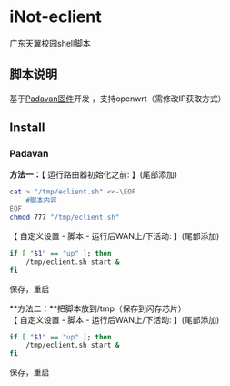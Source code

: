# iNot-eclient
广东天翼校园shell脚本

## 脚本说明
基于[Padavan固件](http://www.right.com.cn/forum/thread-161324-1-1.html)开发
，支持openwrt（需修改IP获取方式）

## Install
### Padavan

**方法一：**【 运行路由器初始化之前: 】(尾部添加)

``` bash
cat > "/tmp/eclient.sh" <<-\EOF
    #脚本内容
EOF
chmod 777 "/tmp/eclient.sh"
```
【 自定义设置 - 脚本 - 运行后WAN上/下活动: 】(尾部添加)
``` bash
if [ "$1" == "up" ]; then
    /tmp/eclient.sh start &
fi
```
保存，重启

**方法二：**把脚本放到/tmp（保存到闪存芯片）  
【 自定义设置 - 脚本 - 运行后WAN上/下活动: 】(尾部添加)
``` bash
if [ "$1" == "up" ]; then
    /tmp/eclient.sh start &
fi
```
保存，重启

